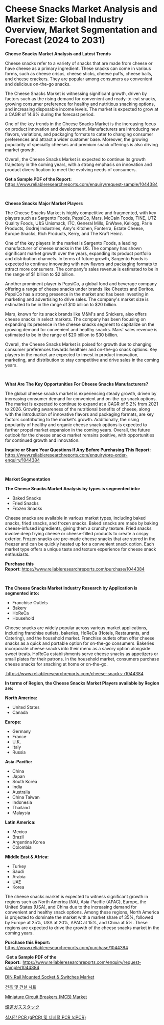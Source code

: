 <p><h1>Cheese Snacks Market Analysis and Market Size: Global Industry Overview, Market Segmentation and Forecast (2024 to 2031)</h1></p><p><strong>Cheese Snacks Market Analysis and Latest Trends</strong></p>
<p><p>Cheese snacks refer to a variety of snacks that are made from cheese or have cheese as a primary ingredient. These snacks can come in various forms, such as cheese crisps, cheese sticks, cheese puffs, cheese balls, and cheese crackers. They are popular among consumers as convenient and delicious on-the-go snacks.</p><p>The Cheese Snacks Market is witnessing significant growth, driven by factors such as the rising demand for convenient and ready-to-eat snacks, growing consumer preference for healthy and nutritious snacking options, and increasing disposable income levels. The market is expected to grow at a CAGR of 14.6% during the forecast period.</p><p>One of the key trends in the Cheese Snacks Market is the increasing focus on product innovation and development. Manufacturers are introducing new flavors, variations, and packaging formats to cater to changing consumer preferences and attract a wider customer base. Moreover, the growing popularity of specialty cheeses and premium snack offerings is also driving market growth.</p><p>Overall, the Cheese Snacks Market is expected to continue its growth trajectory in the coming years, with a strong emphasis on innovation and product diversification to meet the evolving needs of consumers.</p></p>
<p><strong>Get a Sample PDF of the Report:&nbsp;</strong> <a href="https://www.reliableresearchreports.com/enquiry/request-sample/1044384">https://www.reliableresearchreports.com/enquiry/request-sample/1044384</a></p>
<p>&nbsp;</p>
<p><strong>Cheese Snacks Major Market Players</strong></p>
<p><p>The Cheese Snacks Market is highly competitive and fragmented, with key players such as Sargento Foods, PepsiCo, Mars, McCain Foods, TINE, UTZ Quality Foods, U&S Unismack, ITC, General Mills, EnWave, Kellogg, Parle Products, Godrej Industries, Amy's Kitchen, Fonterra, Estate Cheese, Europe Snacks, Rich Products, Kerry, and The Kraft Heinz.</p><p>One of the key players in the market is Sargento Foods, a leading manufacturer of cheese snacks in the US. The company has shown significant market growth over the years, expanding its product portfolio and distribution channels. In terms of future growth, Sargento Foods is expected to continue innovating with new flavors and packaging formats to attract more consumers. The company's sales revenue is estimated to be in the range of $1 billion to $2 billion.</p><p>Another prominent player is PepsiCo, a global food and beverage company offering a range of cheese snacks under brands like Cheetos and Doritos. PepsiCo has a strong presence in the market and has been investing in marketing and advertising to drive sales. The company's market size is estimated to be in the range of $10 billion to $20 billion.</p><p>Mars, known for its snack brands like M&M's and Snickers, also offers cheese snacks in select markets. The company has been focusing on expanding its presence in the cheese snacks segment to capitalize on the growing demand for convenient and healthy snacks. Mars' sales revenue is estimated to be in the range of $20 billion to $30 billion.</p><p>Overall, the Cheese Snacks Market is poised for growth due to changing consumer preferences towards healthier and on-the-go snack options. Key players in the market are expected to invest in product innovation, marketing, and distribution to stay competitive and drive sales in the coming years.</p></p>
<p>&nbsp;</p>
<p><strong>What Are The Key Opportunities For Cheese Snacks Manufacturers?</strong></p>
<p><p>The global cheese snacks market is experiencing steady growth, driven by increasing consumer demand for convenient and on-the-go snack options. The market is expected to continue to expand at a CAGR of 5.2% from 2021 to 2026. Growing awareness of the nutritional benefits of cheese, along with the introduction of innovative flavors and packaging formats, are key factors contributing to the market's growth. Additionally, the rising popularity of healthy and organic cheese snack options is expected to further propel market expansion in the coming years. Overall, the future outlook for the cheese snacks market remains positive, with opportunities for continued growth and innovation.</p></p>
<p><strong>Inquire or Share Your Questions If Any Before Purchasing This Report:</strong> <a href="https://www.reliableresearchreports.com/enquiry/pre-order-enquiry/1044384">https://www.reliableresearchreports.com/enquiry/pre-order-enquiry/1044384</a></p>
<p>&nbsp;</p>
<p><strong>Market Segmentation</strong></p>
<p><strong>The Cheese Snacks Market Analysis by types is segmented into:</strong></p>
<p><ul><li>Baked Snacks</li><li>Fried Snacks</li><li>Frozen Snacks</li></ul></p>
<p><p>Cheese snacks are available in various market types, including baked snacks, fried snacks, and frozen snacks. Baked snacks are made by baking cheese-infused ingredients, giving them a crunchy texture. Fried snacks involve deep frying cheese or cheese-filled products to create a crispy exterior. Frozen snacks are pre-made cheese snacks that are stored in the freezer and can be quickly heated up for a convenient snack option. Each market type offers a unique taste and texture experience for cheese snack enthusiasts.</p></p>
<p><strong>Purchase this Report:&nbsp;</strong><a href="https://www.reliableresearchreports.com/purchase/1044384">https://www.reliableresearchreports.com/purchase/1044384</a></p>
<p>&nbsp;</p>
<p><strong>The Cheese Snacks Market Industry Research by Application is segmented into:</strong></p>
<p><ul><li>Franchise Outlets</li><li>Bakery</li><li>HoReCa</li><li>Household</li></ul></p>
<p><p>Cheese snacks are widely popular across various market applications, including franchise outlets, bakeries, HoReCa (Hotels, Restaurants, and Catering), and the household market. Franchise outlets often offer cheese snacks as a quick and portable option for on-the-go consumers. Bakeries incorporate cheese snacks into their menu as a savory option alongside sweet treats. HoReCa establishments serve cheese snacks as appetizers or small plates for their patrons. In the household market, consumers purchase cheese snacks for snacking at home or on-the-go.</p></p>
<p><a href="https://www.reliableresearchreports.com/cheese-snacks-r1044384">&nbsp;https://www.reliableresearchreports.com/cheese-snacks-r1044384</a></p>
<p><strong>In terms of Region, the Cheese Snacks Market Players available by Region are:</strong></p>
<p>
    <p> <strong> North America: </strong>
        <ul>
            <li>United States</li>
            <li>Canada</li>
        </ul>
        </p> 
    <p> <strong> Europe: </strong>
        <ul>
            <li>Germany</li>
            <li>France</li>
            <li>U.K.</li>
            <li>Italy</li>
            <li>Russia</li>
        </ul>
        </p> 
    <p> <strong> Asia-Pacific: </strong>
        <ul>
            <li>China</li>
            <li>Japan</li>
            <li>South Korea</li>
            <li>India</li>
            <li>Australia</li>
            <li>China Taiwan</li>
            <li>Indonesia</li>
            <li>Thailand</li>
            <li>Malaysia</li>
        </ul>
        </p> 
    <p> <strong> Latin America: </strong>
        <ul>
            <li>Mexico</li>
            <li>Brazil</li>
            <li>Argentina Korea</li>
            <li>Colombia</li>
        </ul>
        </p> 
    <p> <strong> Middle East & Africa: </strong>
        <ul>
            <li>Turkey</li>
            <li>Saudi</li>
            <li>Arabia</li>
            <li>UAE</li>
            <li>Korea</li>
        </ul>
    </p>
    </p>
<p><p>The cheese snacks market is expected to witness significant growth in regions such as North America (NA), Asia-Pacific (APAC), Europe, the United States (USA), and China due to the increasing demand for convenient and healthy snack options. Among these regions, North America is projected to dominate the market with a market share of 35%, followed by Europe at 25%, USA at 20%, APAC at 15%, and China at 5%. These regions are expected to drive the growth of the cheese snacks market in the coming years.</p></p>
<p><strong>Purchase this Report: </strong><a href="https://www.reliableresearchreports.com/purchase/1044384">https://www.reliableresearchreports.com/purchase/1044384</a></p>
<p>&nbsp;<strong>Get a Sample PDF of the Report:&nbsp;&nbsp;</strong><a href="https://www.reliableresearchreports.com/enquiry/request-sample/1044384">https://www.reliableresearchreports.com/enquiry/request-sample/1044384</a></p>
<p><strong></strong></p>
<p><p><a href="https://github.com/cameroneffertz/Market-Research-Report-List-1/blob/main/din-rail-mounted-socket-switches-market.md">DIN Rail Mounted Socket & Switches Market</a></p><p><a href="https://medium.com/@joeyjohns20/%EA%B1%B4%EC%84%A4-%EB%B0%8F-%EA%B1%B4%EC%B6%95-%EC%8B%9C%ED%8A%B8-%EC%8B%9C%EC%9E%A5-%EC%A0%90%EC%9C%A0%EC%9C%A8-%EB%B0%8F-%EC%8B%9C%EC%9E%A5-%EB%B6%84%EC%84%9D-%EC%84%B1%EC%9E%A5-%EC%B6%94%EC%84%B8-%EB%B0%8F-2024%EB%85%84%EB%B6%80%ED%84%B0-2031%EB%85%84%EA%B9%8C%EC%A7%80-%EC%98%88%EC%B8%A1%EC%9E%85%EB%8B%88%EB%8B%A4-9941614550b5">건축 및 건설 시트</a></p><p><a href="https://github.com/shahriarnajimjoy333/Market-Research-Report-List-1/blob/main/miniature-circuit-breakers-mcb-market.md">Miniature Circuit Breakers (MCB) Market</a></p><p><a href="https://github.com/MacyOrn/Market-Research-Report-List-1/blob/main/1121114150054.md">煙道ガススタック</a></p><p><a href="https://medium.com/@simeonbode1/%EC%8B%A4%EC%8B%9C%EA%B0%84-pcr-qpcr-%EB%B0%8F-%EB%94%94%EC%A7%80%ED%84%B8-pcr-dpcr-%EC%8B%9C%EC%9E%A5-%EC%97%AD%ED%95%99%EA%B3%BC-%EC%84%B1%EC%9E%A5-%EB%8F%99%EB%A0%A5%EC%9D%84-%EB%B6%84%EC%84%9D%ED%95%98%EA%B3%A0-2024%EB%85%84%EB%B6%80%ED%84%B0-2031%EB%85%84%EA%B9%8C%EC%A7%80-%EC%98%88%EC%B8%A1%ED%95%A9%EB%8B%88%EB%8B%A4-4d8608717de4">실시간 PCR (qPCR) 및 디지털 PCR (dPCR)</a></p></p>